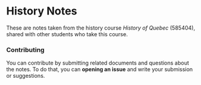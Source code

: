 # History Notes

These are notes taken from the history course *History of Quebec* (585404), shared with other students who take this course. 

### Contributing

You can contribute by submitting related documents and questions about the notes. To do that, you can **opening an issue** and write your submission or suggestions.

